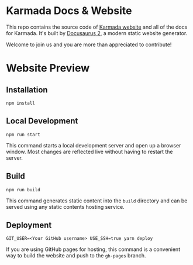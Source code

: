# Karmada Docs & Website

This repo contains the source code of [Karmada website](http://Karmada.io/) and all of the docs for Karmada.
It's built by [Docusaurus 2](https://docusaurus.io/), a modern static website generator.

Welcome to join us and you are more than appreciated to contribute!


# Website Preview


## Installation

```console
npm install
```

## Local Development

```console
npm run start
```

This command starts a local development server and open up a browser window. Most changes are reflected live without having to restart the server.

## Build

```console
npm run build
```

This command generates static content into the `build` directory and can be served using any static contents hosting service.

## Deployment

```console
GIT_USER=<Your GitHub username> USE_SSH=true yarn deploy
```

If you are using GitHub pages for hosting, this command is a convenient way to build the website and push to the `gh-pages` branch.
